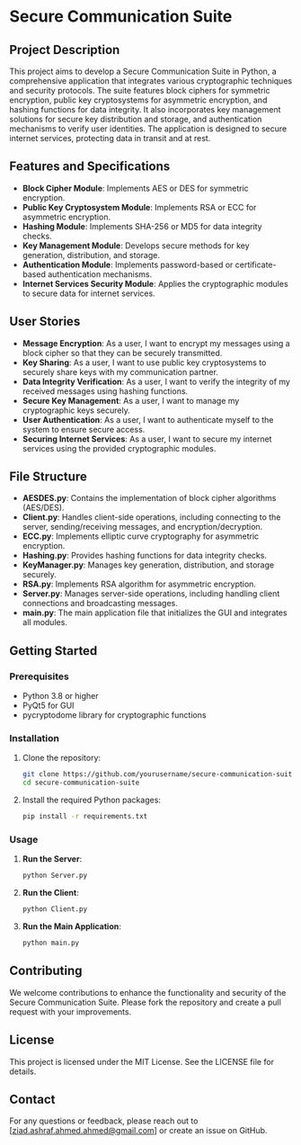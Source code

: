 # Secure Communication Suite

## Project Description

This project aims to develop a Secure Communication Suite in Python, a comprehensive application that integrates various cryptographic techniques and security protocols. The suite features block ciphers for symmetric encryption, public key cryptosystems for asymmetric encryption, and hashing functions for data integrity. It also incorporates key management solutions for secure key distribution and storage, and authentication mechanisms to verify user identities. The application is designed to secure internet services, protecting data in transit and at rest.

## Features and Specifications

- **Block Cipher Module**: Implements AES or DES for symmetric encryption.
- **Public Key Cryptosystem Module**: Implements RSA or ECC for asymmetric encryption.
- **Hashing Module**: Implements SHA-256 or MD5 for data integrity checks.
- **Key Management Module**: Develops secure methods for key generation, distribution, and storage.
- **Authentication Module**: Implements password-based or certificate-based authentication mechanisms.
- **Internet Services Security Module**: Applies the cryptographic modules to secure data for internet services.

## User Stories

- **Message Encryption**: As a user, I want to encrypt my messages using a block cipher so that they can be securely transmitted.
- **Key Sharing**: As a user, I want to use public key cryptosystems to securely share keys with my communication partner.
- **Data Integrity Verification**: As a user, I want to verify the integrity of my received messages using hashing functions.
- **Secure Key Management**: As a user, I want to manage my cryptographic keys securely.
- **User Authentication**: As a user, I want to authenticate myself to the system to ensure secure access.
- **Securing Internet Services**: As a user, I want to secure my internet services using the provided cryptographic modules.

## File Structure

- **AESDES.py**: Contains the implementation of block cipher algorithms (AES/DES).
- **Client.py**: Handles client-side operations, including connecting to the server, sending/receiving messages, and encryption/decryption.
- **ECC.py**: Implements elliptic curve cryptography for asymmetric encryption.
- **Hashing.py**: Provides hashing functions for data integrity checks.
- **KeyManager.py**: Manages key generation, distribution, and storage securely.
- **RSA.py**: Implements RSA algorithm for asymmetric encryption.
- **Server.py**: Manages server-side operations, including handling client connections and broadcasting messages.
- **main.py**: The main application file that initializes the GUI and integrates all modules.

## Getting Started

### Prerequisites

- Python 3.8 or higher
- PyQt5 for GUI
- pycryptodome library for cryptographic functions

### Installation

1. Clone the repository:
   ```bash
   git clone https://github.com/yourusername/secure-communication-suite.git
   cd secure-communication-suite
   ```

2. Install the required Python packages:
   ```bash
   pip install -r requirements.txt
   ```

### Usage

1. **Run the Server**:
   ```bash
   python Server.py
   ```

2. **Run the Client**:
   ```bash
   python Client.py
   ```

3. **Run the Main Application**:
   ```bash
   python main.py
   ```

## Contributing

We welcome contributions to enhance the functionality and security of the Secure Communication Suite. Please fork the repository and create a pull request with your improvements.

## License

This project is licensed under the MIT License. See the LICENSE file for details.

## Contact

For any questions or feedback, please reach out to [ziad.ashraf.ahmed.ahmed@gmail.com] or create an issue on GitHub.

